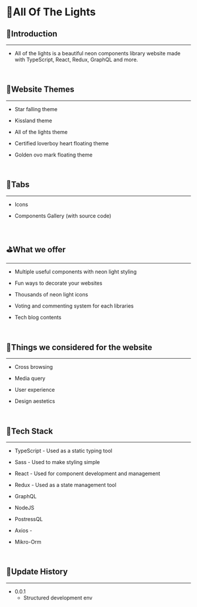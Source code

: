 # 🌈All Of The Lights

## 🎍Introduction

---

- All of the lights is a beautiful neon components library website made with TypeScript, React, Redux, GraphQL and more.

<br/>

## 💟Website Themes

---

- Star falling theme

- Kissland theme

- All of the lights theme

- Certified loverboy heart floating theme

- Golden ovo mark floating theme

<br/>

## 🌟Tabs

---

- Icons

- Components Gallery (with source code)

<br/>

## ⛳What we offer

---

- Multiple useful components with neon light styling

- Fun ways to decorate your websites

- Thousands of neon light icons

- Voting and commenting system for each libraries

- Tech blog contents

<br/>

## 👷Things we considered for the website

---

- Cross browsing

- Media query

- User experience

- Design aestetics

<br/>

## 🔧Tech Stack

---

- TypeScript - Used as a static typing tool

- Sass - Used to make styling simple

- React - Used for component development and management

- Redux - Used as a state management tool

- GraphQL

- NodeJS

- PostressQL

- Axios -

- Mikro-Orm

<br/>

## 🎯Update History

---

- 0.0.1
  - Structured development env
